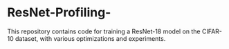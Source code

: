 # ResNet-Profiling-
This repository contains code for training a ResNet-18 model on the CIFAR-10 dataset, with various optimizations and experiments.
